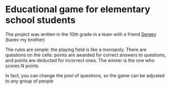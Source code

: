 # Educational game for elementary school students
The project was written in the 10th grade in a team with a friend [Sergey](https://github.com/SergeyDanielyan) (barev my brother)

The rules are simple: the playing field is like a monopoly. There are questions on the cells: points are awarded for correct answers to questions, and points are deducted for incorrect ones. The winner is the one who scores N points

In fact, you can change the pool of questions, so the game can be adjusted to any group of people
